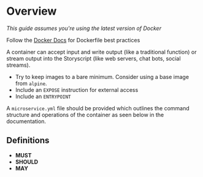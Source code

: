 # Overview

*This guide assumes you're using the latest version of Docker*

Follow the [Docker Docs](https://docs.docker.com/develop/develop-images/dockerfile_best-practices/) for Dockerfile best practices

A container can accept input and write output (like a traditional function) or stream output into the Storyscript  (like web servers, chat bots, social streams).

* Try to keep images to a bare minimum. Consider using a base image from `alpine`.
* Include an `EXPOSE` instruction for external access
* Include an `ENTRYPOINT`

A `microservice.yml` file should be provided which outlines the command structure and operations of the container as seen below in the documentation.


## Definitions

- **MUST**
- **SHOULD**
- **MAY**
